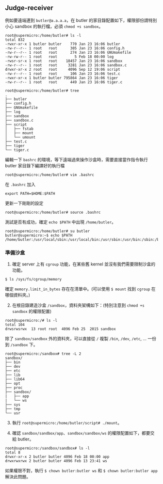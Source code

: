 ## Judge-receiver ##

例如要遠端連到 `butler@a.a.a.a`，在 butler 的家目錄配置如下，權限部份請特別小心 sandbox 的執行檔，必須 `chmod +s sandbox`。

```
root@supermicro:/home/butler# ls -l
total 832
-rwxr-xr-x 1 butler butler    770 Jan 23 16:06 butler
-rw-r--r-- 1 root   root      305 Jan 23 16:06 config.h
-rw-r--r-- 1 root   root      274 Jan 23 16:06 GNUmakefile
-rw-rw-r-- 1 root   root        5 Feb 18 00:00 log
-rwsr-sr-x 1 root   root    18457 Jan 23 16:06 sandbox
-rw-r--r-- 1 root   root     3281 Jan 23 16:06 sandbox.c
drwxr-xr-x 2 root   root     4096 Sep 12 19:06 script
-rw-r--r-- 1 root   root      106 Jan 23 16:06 test.c
-rwxr-xr-x 1 butler butler 795864 Jan 23 16:06 tiger
-rw-r--r-- 1 root   root      449 Jan 23 16:06 tiger.c
```

```
root@supermicro:/home/butler# tree
.
├── butler
├── config.h
├── GNUmakefile
├── log
├── sandbox
├── sandbox.c
├── script
│   ├── fstab
│   ├── mount
│   └── umount
├── test.c
├── tiger
└── tiger.c
```

編輯一下 `bashrc` 的環境，等下遠端過來操作沙盒時，需要直接當作指令執行 butler 家目錄下編譯好的執行檔

```
root@supermicro:/home/butler# vim .bashrc
```

在 `.bashrc` 加入

```
export PATH=$HOME:$PATH
```

更新一下剛剛的設定

```
root@supermicro:/home/butler# source .bashrc
```

測試是否有成功，確定 `echo $PATH` 中出現 `/home/butler`。

```
root@supermicro:/home/butler# su butler
butler@supermicro:~$ echo $PATH
/home/butler:/usr/local/sbin:/usr/local/bin:/usr/sbin:/usr/bin:/sbin:/bin:/usr/games:/usr/local/games
```


### 準備沙盒 ###

1. 確定 server 上有 `cgroup` 功能，在某些舊 kernel 並沒有我們需要限制沙盒的功能。


```
$ ls /sys/fs/cgroup/memory
```

確定 `memory.limit_in_bytes` 存在在清單中。(可以使用 `$ mount` 找到 `cgroup` 在哪個資料夾。)

2. 在根目錄建造沙盒 `/sandbox`，資料夾架構如下：(特別注意到 `chmod +s sandbox` 的權限配置)

```
root@supermicro:/# ls -l
total 104
drwsrwsrwx  13 root root  4096 Feb 25  2015 sandbox
```

除了 `sandbox/sandbox` 外的資料夾，可以直接從 `/` 複製 `/bin`, `/dev`, `/etc`, ... 一份到 `/sandbox` 下。

```
root@supermicro:/sandbox# tree -L 2
sandbox/
├── bin
├── dev
├── etc
├── lib
├── lib64
├── opt
├── proc
├── sandbox/
|   ├── app
|   └── ws
├── sys
├── tmp
└── usr
```

3. 執行 `root@supermicro:/home/butler/script# ./mount`。

4. 確認 `sandbox/sandbox/app`、`sandbox/sandbox/ws` 的權限配置如下，都要交給 butler。

```
root@supermicro:/sandbox/sandbox# ls -l
total 8
drwxr-xr-x 2 butler butler 4096 Feb 18 00:00 app
drwxrwxrwx 2 butler butler 4096 Feb 13 23:41 ws
```

如果權限不對，執行 `$ chown butler:butler ws` 和 `$ chown butler:butler app` 解決此問題。
